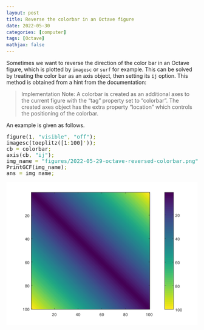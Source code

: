 ```yaml
---
layout: post
title: Reverse the colorbar in an Octave figure
date: 2022-05-30
categories: [computer]
tags: [Octave]
mathjax: false
---
```


Sometimes we want to reverse the direction of the color bar in an Octave figure, which is plotted by `imagesc` or `surf` for example. This can be solved by treating the color bar as an axis object, then setting its `ij` option. This method is obtained from a hint from the documentation:

> Implementation Note: A colorbar is created as an additional axes to the current figure with the &ldquo;tag&rdquo; property set to &ldquo;colorbar&rdquo;. The created axes object has the extra property &ldquo;location&rdquo; which controls the positioning of the colorbar.

An example is given as follows.

<pre class="src src-octave">figure(1<span style="color: #859900;">,</span> <span style="color: #2aa198;">"visible"</span><span style="color: #859900;">,</span> <span style="color: #2aa198;">"off"</span>)<span style="color: #859900;">;</span>
imagesc(toeplitz([1<span style="color: #859900;">:</span>100]<span style="color: #859900;">'</span>))<span style="color: #859900;">;</span>
cb <span style="color: #859900;">=</span> colorbar<span style="color: #859900;">;</span>
axis(cb<span style="color: #859900;">,</span> <span style="color: #2aa198;">"ij"</span>)<span style="color: #859900;">;</span>
img_name <span style="color: #859900;">=</span> <span style="color: #2aa198;">"figures/2022-05-29-octave-reversed-colorbar.png"</span><span style="color: #859900;">;</span>
PrintGCF(img_name)<span style="color: #859900;">;</span>
ans <span style="color: #859900;">=</span> img_name<span style="color: #859900;">;</span>
</pre>

<p align="center"><img src="/figures/2022-05-29-octave-reversed-colorbar.png" alt="" /></p>
